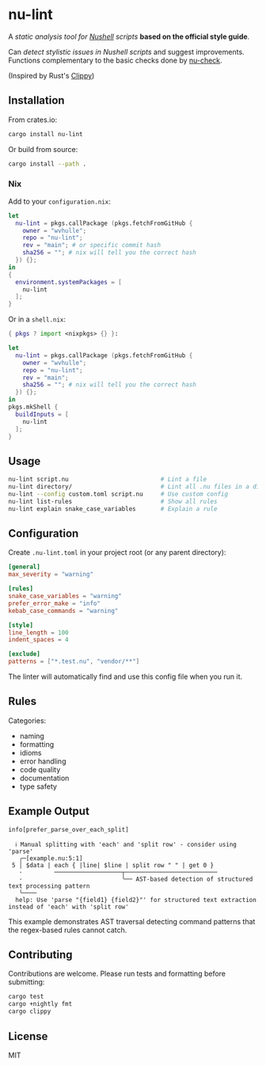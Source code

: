 # nu-lint

A *static analysis tool for [Nushell](https://www.nushell.sh/) scripts* **based on the official style guide**.

Can *detect stylistic issues in Nushell scripts* and suggest improvements. Functions complementary to the basic checks done by [nu-check](https://www.nushell.sh/commands/docs/nu-check.html).

(Inspired by Rust's [Clippy](https://github.com/rust-lang/rust-clippy))

## Installation

From crates.io:

```bash
cargo install nu-lint
```

Or build from source:

```bash
cargo install --path .
```

### Nix

Add to your `configuration.nix`:

```nix
let
  nu-lint = pkgs.callPackage (pkgs.fetchFromGitHub {
    owner = "wvhulle";
    repo = "nu-lint";
    rev = "main"; # or specific commit hash
    sha256 = ""; # nix will tell you the correct hash
  }) {};
in
{
  environment.systemPackages = [
    nu-lint
  ];
}
```

Or in a `shell.nix`:

```nix
{ pkgs ? import <nixpkgs> {} }:

let
  nu-lint = pkgs.callPackage (pkgs.fetchFromGitHub {
    owner = "wvhulle";
    repo = "nu-lint";
    rev = "main";
    sha256 = ""; # nix will tell you the correct hash
  }) {};
in
pkgs.mkShell {
  buildInputs = [
    nu-lint
  ];
}
```

## Usage

```bash
nu-lint script.nu                          # Lint a file
nu-lint directory/                         # Lint all .nu files in a directory
nu-lint --config custom.toml script.nu     # Use custom config
nu-lint list-rules                         # Show all rules
nu-lint explain snake_case_variables       # Explain a rule
```

## Configuration

Create `.nu-lint.toml` in your project root (or any parent directory):

```toml
[general]
max_severity = "warning"

[rules]
snake_case_variables = "warning"
prefer_error_make = "info"
kebab_case_commands = "warning"

[style]
line_length = 100
indent_spaces = 4

[exclude]
patterns = ["*.test.nu", "vendor/**"]
```

The linter will automatically find and use this config file when you run it.

## Rules

Categories:

- naming
- formatting
- idioms
- error handling
- code quality
- documentation
- type safety

## Example Output

```text
info[prefer_parse_over_each_split]

  ℹ Manual splitting with 'each' and 'split row' - consider using 'parse'
   ╭─[example.nu:5:1]
 5 │ $data | each { |line| $line | split row " " | get 0 }
   ·         ───────────────────┬──────────────────────────
   ·                            ╰── AST-based detection of structured text processing pattern
   ╰────
  help: Use 'parse "{field1} {field2}"' for structured text extraction instead of 'each' with 'split row'
```

This example demonstrates AST traversal detecting command patterns that the regex-based rules cannot catch.

## Contributing

Contributions are welcome. Please run tests and formatting before submitting:

```bash
cargo test
cargo +nightly fmt
cargo clippy
```

## License

MIT
